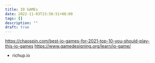 ```yaml
---
title: IO GAMEs
date: 2022-11-03T23:58:51+08:00
tags: []
description: ""
draft: true
---
```


https://chaospin.com/best-io-games-for-2021-top-10-you-should-play-this-io-games
https://www.gamedesigning.org/learn/io-game/

- richup.io
